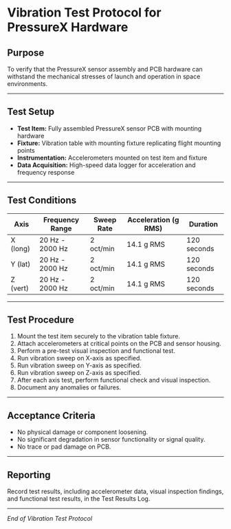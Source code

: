 # Vibration Test Protocol for PressureX Hardware

## Purpose

To verify that the PressureX sensor assembly and PCB hardware can withstand the mechanical stresses of launch and operation in space environments.

---

## Test Setup

- **Test Item:** Fully assembled PressureX sensor PCB with mounting hardware  
- **Fixture:** Vibration table with mounting fixture replicating flight mounting points  
- **Instrumentation:** Accelerometers mounted on test item and fixture  
- **Data Acquisition:** High-speed data logger for acceleration and frequency response

---

## Test Conditions

| Axis       | Frequency Range | Sweep Rate     | Acceleration (g RMS) | Duration         |
|------------|-----------------|----------------|---------------------|------------------|
| X (long)   | 20 Hz - 2000 Hz | 2 oct/min      | 14.1 g RMS          | 120 seconds      |
| Y (lat)    | 20 Hz - 2000 Hz | 2 oct/min      | 14.1 g RMS          | 120 seconds      |
| Z (vert)   | 20 Hz - 2000 Hz | 2 oct/min      | 14.1 g RMS          | 120 seconds      |

---

## Test Procedure

1. Mount the test item securely to the vibration table fixture.  
2. Attach accelerometers at critical points on the PCB and sensor housing.  
3. Perform a pre-test visual inspection and functional test.  
4. Run vibration sweep on X-axis as specified.  
5. Run vibration sweep on Y-axis as specified.  
6. Run vibration sweep on Z-axis as specified.  
7. After each axis test, perform functional check and visual inspection.  
8. Document any anomalies or failures.

---

## Acceptance Criteria

- No physical damage or component loosening.  
- No significant degradation in sensor functionality or signal quality.  
- No trace or pad damage on PCB.

---

## Reporting

Record test results, including accelerometer data, visual inspection findings, and functional test results, in the Test Results Log.

---

*End of Vibration Test Protocol*
